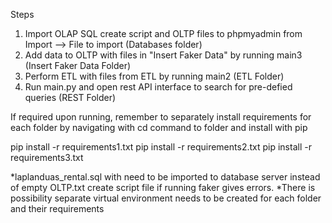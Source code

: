 Steps
1. Import OLAP SQL create script and OLTP files to phpmyadmin from Import --> File to import (Databases folder)
2. Add data to OLTP with files in "Insert Faker Data" by running main3 (Insert Faker Data Folder)
3. Perform ETL with files from ETL by running main2 (ETL Folder)
4. Run main.py and open rest API interface to search for pre-defied queries (REST Folder)


If required upon running, remember to separately install requirements for each folder
by navigating with cd command to folder and install with pip

pip install -r requirements1.txt
pip install -r requirements2.txt
pip install -r requirements3.txt

*laplanduas_rental.sql with need to be imported to database server instead  of empty OLTP.txt create script file if running faker gives errors.
*There is possibility separate virtual environment needs to be created for each folder and their requirements
